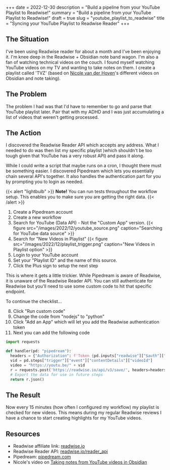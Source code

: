 +++
date = 2022-12-30
description = "Build a pipeline from your YouTube Playlist to Readwise!"
summary = "Build a pipeline from your YouTube Playlist to Readwise!"
draft = true
slug = "youtube_playlist_to_readwise"
title = "Syncing your YouTube Playlist to Readwise Reader"
+++

## The Situation

I've been using Readwise reader for about a month and I've been enjoying
it. I'm knee deep in the Readwise + Obsidian note band wagon. I'm also a fan of
watching technical videos on the couch. I found myself watching YouTube videos
on my TV and wanting to take notes on them. I create a playlist called 'TVZ'
(based on [Nicole van der Hoven](https://nicolevanderhoeven.com/)'s different
videos on Obsidian and note taking).

## The Problem

The problem I had was that I'd have to remember to go and parse that YouTube
playlist later. Pair that with my ADHD and I was just accumulating a list of
videos that weren't getting processed.

## The Action

I discovered the Readwise Reader API which accepts any address. What I needed to do
was then list my specific playlist )which shouldn't be too tough given that
YouTube has a very robust API) and pass it along.

While I could write a script that maybe runs on a cron, I thought there must be
something easier. I discovered Pipedream which lets you essentially chain several
API's together. It also handles the authentication part for you by prompting
you to login as needed.

{{< alert "lightbulb" >}}
**Note!** You can run tests throughout the workflow setup. This enables you to
make sure you are getting the right data.
{{< /alert >}}

1. Create a Pipedream account
2. Create a new workflow
3. Search for YouTube (Data API) - Not the "Custom App" version.
  {{< figure src="/images/2022/12/youtube_source.png" caption="Searching for YouTube data source" >}}
4. Search for "New Videos in Playlist"
  {{< figure src="/images/2022/12/playlist_trigger.png" caption="New Videos in Playlist option" >}}
5. Login to your YouTube account
6. Set your "Playlist ID" and the name of this source.
7. Click the Plus sign to setup the next step

This is where it gets a little trickier. While Pipedream is aware of Readwise, it
is unaware of the Readwise Reader API. You can still authenticate for Readwise
but you'll need to use some custom code to hit that specific endpoint.

To continue the checklist…

8. Click "Run custom code"
9. Change the code from "nodejs" to "python"
10. Click "Add an App" which will let you add the Readwise authentication token
11. Next you can add the following code

```python
import requests

def handler(pd: "pipedream"):
  headers = {"Authorization": f'Token {pd.inputs["readwise"]["$auth"]["accesss_token"]}'}
  vid = pd.steps["trigger"]["event"]["contentDetails"]["videoId"]
  video = "https://youtu.be/" + vid
  r = requests.post('https://readwise.io/api/v3/save/', headers=headers, json={"url": video}  )
  # Export the data for use in future steps
  return r.json()
```

## The Result

Now every 15 minutes (how often I configured my workflow) my playlist is checked
for new videos. This means during my regular Readwise reviews I have a chance to
start creating highlights for my YouTube videos.

## Resources

- Readwise affiliate link: [readwise.io](https://readwise.io/i/gilbert37)
- Readwise Reader API: [readwise.io/reader_api](https://readwise.io/reader_api)
- Pipedream: [pipedream.com](https://pipedream.com)
- Nicole's video on [Taking notes from YouTube videos in Obsidian](https://www.youtube.com/watch?v=qjWq4ck2-0o)